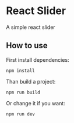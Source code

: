 # React Slider

A simple react slider

## How to use

First install dependencies:

```
npm install
```

Than build a project:

```
npm run build
```

Or change it if you want:

```
npm run dev
```
